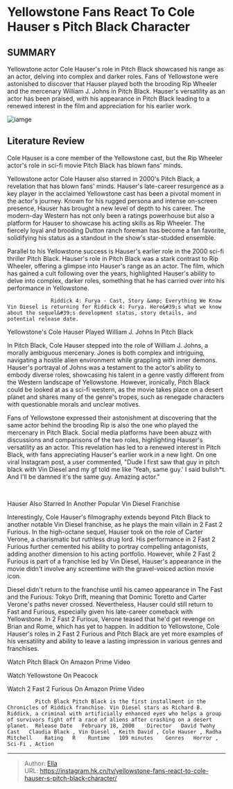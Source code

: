 # Yellowstone Fans React To Cole Hauser s Pitch Black Character


## SUMMARY 



  Yellowstone actor Cole Hauser&#39;s role in Pitch Black showcased his range as an actor, delving into complex and darker roles.   Fans of Yellowstone were astonished to discover that Hauser played both the brooding Rip Wheeler and the mercenary William J. Johns in Pitch Black.   Hauser&#39;s versatility as an actor has been praised, with his appearance in Pitch Black leading to a renewed interest in the film and appreciation for his earlier work.  

![iamge](https://static1.srcdn.com/wordpress/wp-content/uploads/2024/01/collage-of-cole-hauser-in-pitch-black-and-yellowstone.jpg)

## Literature Review
Cole Hauser is a core member of the Yellowstone cast, but the Rip Wheeler actor&#39;s role in sci-fi movie Pitch Black has blown fans&#39; minds.








Yellowstone actor Cole Hauser also starred in 2000&#39;s Pitch Black, a revelation that has blown fans&#39; minds. Hauser&#39;s late-career resurgence as a key player in the acclaimed Yellowstone cast has been a pivotal moment in the actor&#39;s journey. Known for his rugged persona and intense on-screen presence, Hauser has brought a new level of depth to his career. The modern-day Western has not only been a ratings powerhouse but also a platform for Hauser to showcase his acting skills as Rip Wheeler. The fiercely loyal and brooding Dutton ranch foreman has become a fan favorite, solidifying his status as a standout in the show&#39;s star-studded ensemble.




Parallel to his Yellowstone success is Hauser&#39;s earlier role in the 2000 sci-fi thriller Pitch Black. Hauser&#39;s role in Pitch Black was a stark contrast to Rip Wheeler, offering a glimpse into Hauser&#39;s range as an actor. The film, which has gained a cult following over the years, highlighted Hauser&#39;s ability to delve into complex, darker roles, something that he has carried over into his performance in Yellowstone.

                  Riddick 4: Furya - Cast, Story &amp; Everything We Know   Vin Diesel is returning for Riddick 4: Furya. Here&#39;s what we know about the sequel&#39;s development status, story details, and potential release date.    


 Yellowstone&#39;s Cole Hauser Played William J. Johns In Pitch Black 
          

In Pitch Black, Cole Hauser stepped into the role of William J. Johns, a morally ambiguous mercenary. Jones is both complex and intriguing, navigating a hostile alien environment while grappling with inner demons. Hauser&#39;s portrayal of Johns was a testament to the actor&#39;s ability to embody diverse roles, showcasing his talent in a genre vastly different from the Western landscape of Yellowstone. However, ironically, Pitch Black could be looked at as a sci-fi western, as the movie takes place on a desert planet and shares many of the genre&#39;s tropes, such as renegade characters with questionable morals and unclear motives.




Fans of Yellowstone expressed their astonishment at discovering that the same actor behind the brooding Rip is also the one who played the mercenary in Pitch Black. Social media platforms have been abuzz with discussions and comparisons of the two roles, highlighting Hauser&#39;s versatility as an actor. This revelation has led to a renewed interest in Pitch Black, with fans appreciating Hauser&#39;s earlier work in a new light. On one viral Instagram post, a user commented, &#34;Dude I first saw that guy in pitch black with Vin Diesel and my gf told me like &#39;Yeah, same guy.&#39; I said bullsh*t. And I&#39;ll be damned it&#39;s the same guy. Amazing actor.&#34;


 

​



 Hauser Also Starred In Another Popular Vin Diesel Franchise 
          




Interestingly, Cole Hauser&#39;s filmography extends beyond Pitch Black to another notable Vin Diesel franchise, as he plays the main villain in 2 Fast 2 Furious. In the high-octane sequel, Hauser took on the role of Carter Verone, a charismatic but ruthless drug lord. His performance in 2 Fast 2 Furious further cemented his ability to portray compelling antagonists, adding another dimension to his acting portfolio. However, while 2 Fast 2 Furious is part of a franchise led by Vin Diesel, Hauser&#39;s appearance in the movie didn&#39;t involve any screentime with the gravel-voiced action movie icon.

Diesel didn&#39;t return to the franchise until his cameo appearance in The Fast and the Furious: Tokyo Drift, meaning that Dominic Toretto and Carter Verone&#39;s paths never crossed. Nevertheless, Hauser could still return to Fast and Furious, especially given his late-career comeback with Yellowstone. In 2 Fast 2 Furious, Verone teased that he&#39;d get revenge on Brian and Rome, which has yet to happen. In addition to Yellowstone, Cole Hauser&#39;s roles in 2 Fast 2 Furious and Pitch Black are yet more examples of his versatility and ability to leave a lasting impression in various genres and franchises.




Watch Pitch Black On Amazon Prime Video

Watch Yellowstone On Peacock

Watch 2 Fast 2 Furious On Amazon Prime Video

             Pitch Black Pitch Black is the first installment in the Chronicles of Riddick franchise. Vin Diesel stars as Richard B. Riddick, a criminal with artificially enhanced eyes who helps a group of survivors fight off a race of aliens after crashing on a desert planet.  Release Date   February 18, 2000    Director   David Twohy    Cast   Claudia Black , Vin Diesel , Keith David , Cole Hauser , Radha Mitchell    Rating   R    Runtime   109 minutes    Genres   Horror ,  Sci-Fi , Action       


---

> Author: [Ella](https://instagram.hk.cn/)  
> URL: https://instagram.hk.cn/tv/yellowstone-fans-react-to-cole-hauser-s-pitch-black-character/  

